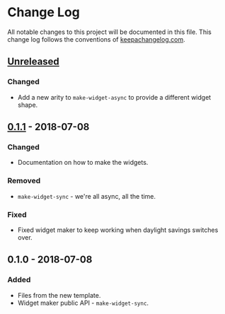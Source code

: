 # Change Log
All notable changes to this project will be documented in this file. This change log follows the conventions of [keepachangelog.com](http://keepachangelog.com/).

## [Unreleased]
### Changed
- Add a new arity to `make-widget-async` to provide a different widget shape.

## [0.1.1] - 2018-07-08
### Changed
- Documentation on how to make the widgets.

### Removed
- `make-widget-sync` - we're all async, all the time.

### Fixed
- Fixed widget maker to keep working when daylight savings switches over.

## 0.1.0 - 2018-07-08
### Added
- Files from the new template.
- Widget maker public API - `make-widget-sync`.

[Unreleased]: https://github.com/your-name/shitoujianzibu/compare/0.1.1...HEAD
[0.1.1]: https://github.com/your-name/shitoujianzibu/compare/0.1.0...0.1.1
